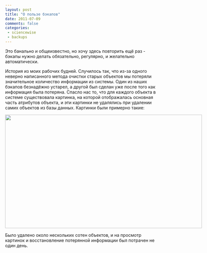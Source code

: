 ```yaml
---
layout: post
title: "О пользе бэкапов"
date: 2011-07-09
comments: false
categories:
 - sciencewise
 - backups
---
```



Это банально и общеизвестно, но хочу здесь повторить ещё раз - бэкапы нужно делать обязательно, регулярно, и желательно автоматически.

История из моих рабочих будней.
Случилось так, что из-за одного неверно написанного метода очистки старых объектов мы потеряли значительное количество информации из системы.
Один из наших бэкапов безнадёжно устарел, а другой был сделан уже после того как информация была потеряна.
Спасло нас то, что для каждого объекта в системе существовала картинка, на которой отображалась основная часть атрибутов объекта, и эти картинки не удалялись при удалении самих объектов из базы данных. Картинки были примерно такие:

<a href="http://4.bp.blogspot.com/-kf2FjLE68TY/ThiLyzEr9-I/AAAAAAAAC88/JqNu3b0BEB8/s1600/object.png" imageanchor="1" style="clear: left; float: left; margin-bottom: 1em; margin-right: 1em;"><img border="0" height="369" src="http://4.bp.blogspot.com/-kf2FjLE68TY/ThiLyzEr9-I/AAAAAAAAC88/JqNu3b0BEB8/s640/object.png" width="640" /></a>

Было удалено около нескольких сотен объектов, и на просмотр картинок и восстановление потерянной информации был потрачен не один день.
